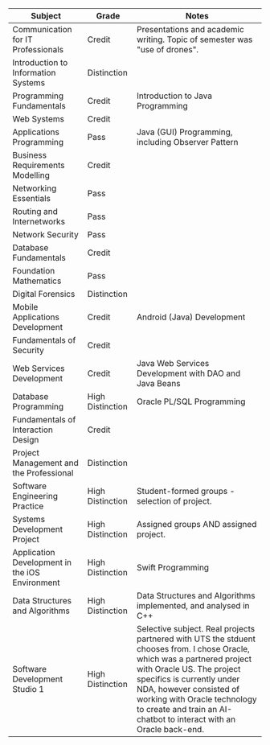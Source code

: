 |Subject|Grade|Notes|
|-|-|-|
|Communication for IT Professionals|Credit|Presentations and academic writing. Topic of semester was "use of drones".|
|Introduction to Information Systems|Distinction||
|Programming Fundamentals|Credit|Introduction to Java Programming|
|Web Systems|Credit||
|Applications Programming|Pass|Java (GUI) Programming, including Observer Pattern|
|Business Requirements Modelling|Credit||
|Networking Essentials|Pass||
|Routing and Internetworks|Pass||
|Network Security|Pass||
|Database Fundamentals|Credit||
|Foundation Mathematics|Pass||
|Digital Forensics|Distinction||
|Mobile Applications Development|Credit|Android (Java) Development|
|Fundamentals of Security|Credit||
|Web Services Development|Credit|Java Web Services Development with DAO and Java Beans|
|Database Programming|High Distinction|Oracle PL/SQL Programming|
|Fundamentals of Interaction Design|Credit||
|Project Management and the Professional|Distinction||
|Software Engineering Practice|High Distinction|Student-formed groups - selection of project.|
|Systems Development Project|High Distinction|Assigned groups AND assigned project.|
|Application Development in the iOS Environment|High Distinction|Swift Programming|
|Data Structures and Algorithms|High Distinction|Data Structures and Algorithms implemented, and analysed in C++|
|Software Development Studio 1|High Distinction|Selective subject. Real projects partnered with UTS the stduent chooses from. I chose Oracle, which was a partnered project with Oracle US. The project specifics is currently under NDA, however consisted of working with Oracle technology to create and train an AI-chatbot to interact with an Oracle back-end.|
